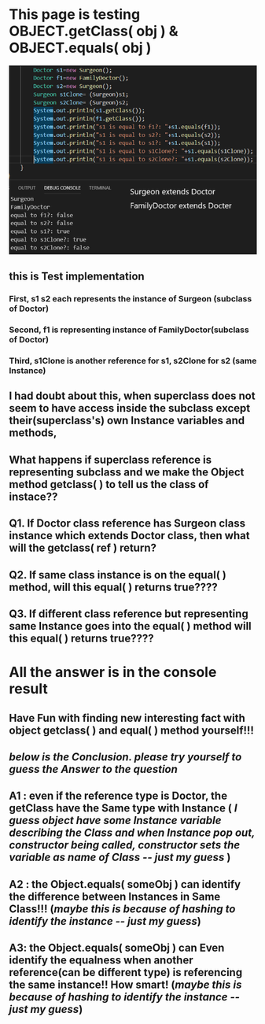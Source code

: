 # This page is testing **OBJECT.getClass( obj ) & OBJECT.equals( obj )**

![0](0th.png)

## this is Test implementation

### First, s1 s2 each represents the instance of Surgeon (subclass of Doctor)

### Second, f1 is representing instance of FamilyDoctor(subclass of Doctor)

### Third, s1Clone is another reference for s1, s2Clone for s2 (same Instance)

## I had doubt about this, when superclass **does not seem to have access inside the subclass** except **their(superclass's) own** Instance variables and methods, 

## What happens if **superclass reference is representing subclass** and we make the **Object method getclass( ) to tell us the class** of instace??  

## Q1. If Doctor class reference has Surgeon class instance which extends Doctor class, then **what will the getclass( ref ) return?**

## Q2. If **same class instance is on the equal( ) method**, will this **equal( ) returns true????**

## Q3. If **different class reference but representing same Instance goes into the equal( ) method** will this **equal( ) returns true????**

# **All the answer is in the console result** 
## Have Fun with finding **new interesting fact with object getclass( ) and equal( ) method yourself!!!**

## *below is the Conclusion. please try yourself to guess the Answer to the question*

## A1 : even if the reference type is Doctor, the getClass have the **Same type with Instance** ( *I guess object have some Instance variable describing the Class and when Instance pop out, constructor being called, constructor sets the variable as name of Class  -- just my guess* )

## A2 : the Object.equals( someObj ) can **identify the difference between Instances in Same Class!!!** (*maybe this is because of hashing to identify the instance -- just my guess*)

## A3: the Object.equals( someObj ) can **Even identify the equalness when another reference(can be different type) is referencing the same instance!! How smart!** (*maybe this is because of hashing to identify the instance -- just my guess*)
